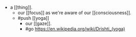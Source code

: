 - a [[thing]].
  - our [[focus]] as we're aware of our [[consciousness]].
  - #push [[yoga]]
    - our [[gaze]].
    - #go https://en.wikipedia.org/wiki/Drishti_(yoga)

